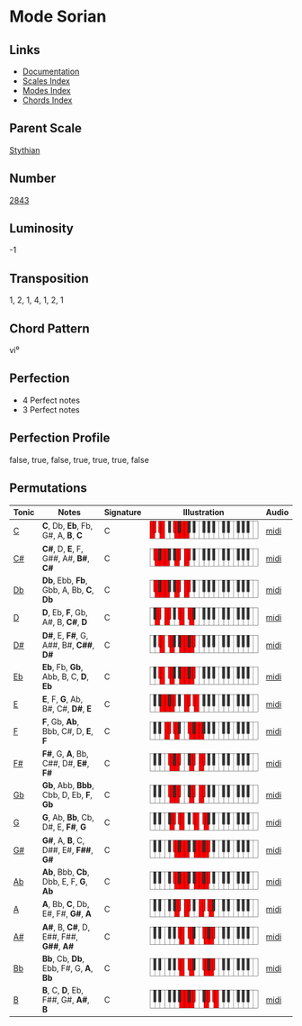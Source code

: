 # Mode Sorian

## Links

- [Documentation](README.md)
- [Scales Index](Scales.md)
- [Modes Index](Modes.md)
- [Chords Index](Chords.md)

## Parent Scale

[Stythian](ScaleStythian.md)

## Number

[2843](https://ianring.com/musictheory/scales/2843)

## Luminosity

-1

## Transposition

1, 2, 1, 4, 1, 2, 1

## Chord Pattern

vi⁰

## Perfection

- 4 Perfect notes
- 3 Perfect notes

## Perfection Profile

false, true, false, true, true, true, false

## Permutations

| Tonic | Notes | Signature | Illustration | Audio |
|-------|-------|-----------|--------------|-------|
| [C](ModeCNaturalSorian.md) | **C**, Db, **Eb**, Fb, G#, A, **B**, **C** | C | ![CNaturalSorian](ModeCNaturalSorian.png) | [midi](https://github.com/edipermadi/music/blob/main/docs/ModeCNaturalSorian.mid?raw=true) |
| [C#](ModeCSharpSorian.md) | **C#**, D, **E**, F, G##, A#, **B#**, **C#** | C | ![CSharpSorian](ModeCSharpSorian.png) | [midi](https://github.com/edipermadi/music/blob/main/docs/ModeCSharpSorian.mid?raw=true) |
| [Db](ModeDFlatSorian.md) | **Db**, Ebb, **Fb**, Gbb, A, Bb, **C**, **Db** | C | ![DFlatSorian](ModeDFlatSorian.png) | [midi](https://github.com/edipermadi/music/blob/main/docs/ModeDFlatSorian.mid?raw=true) |
| [D](ModeDNaturalSorian.md) | **D**, Eb, **F**, Gb, A#, B, **C#**, **D** | C | ![DNaturalSorian](ModeDNaturalSorian.png) | [midi](https://github.com/edipermadi/music/blob/main/docs/ModeDNaturalSorian.mid?raw=true) |
| [D#](ModeDSharpSorian.md) | **D#**, E, **F#**, G, A##, B#, **C##**, **D#** | C | ![DSharpSorian](ModeDSharpSorian.png) | [midi](https://github.com/edipermadi/music/blob/main/docs/ModeDSharpSorian.mid?raw=true) |
| [Eb](ModeEFlatSorian.md) | **Eb**, Fb, **Gb**, Abb, B, C, **D**, **Eb** | C | ![EFlatSorian](ModeEFlatSorian.png) | [midi](https://github.com/edipermadi/music/blob/main/docs/ModeEFlatSorian.mid?raw=true) |
| [E](ModeENaturalSorian.md) | **E**, F, **G**, Ab, B#, C#, **D#**, **E** | C | ![ENaturalSorian](ModeENaturalSorian.png) | [midi](https://github.com/edipermadi/music/blob/main/docs/ModeENaturalSorian.mid?raw=true) |
| [F](ModeFNaturalSorian.md) | **F**, Gb, **Ab**, Bbb, C#, D, **E**, **F** | C | ![FNaturalSorian](ModeFNaturalSorian.png) | [midi](https://github.com/edipermadi/music/blob/main/docs/ModeFNaturalSorian.mid?raw=true) |
| [F#](ModeFSharpSorian.md) | **F#**, G, **A**, Bb, C##, D#, **E#**, **F#** | C | ![FSharpSorian](ModeFSharpSorian.png) | [midi](https://github.com/edipermadi/music/blob/main/docs/ModeFSharpSorian.mid?raw=true) |
| [Gb](ModeGFlatSorian.md) | **Gb**, Abb, **Bbb**, Cbb, D, Eb, **F**, **Gb** | C | ![GFlatSorian](ModeGFlatSorian.png) | [midi](https://github.com/edipermadi/music/blob/main/docs/ModeGFlatSorian.mid?raw=true) |
| [G](ModeGNaturalSorian.md) | **G**, Ab, **Bb**, Cb, D#, E, **F#**, **G** | C | ![GNaturalSorian](ModeGNaturalSorian.png) | [midi](https://github.com/edipermadi/music/blob/main/docs/ModeGNaturalSorian.mid?raw=true) |
| [G#](ModeGSharpSorian.md) | **G#**, A, **B**, C, D##, E#, **F##**, **G#** | C | ![GSharpSorian](ModeGSharpSorian.png) | [midi](https://github.com/edipermadi/music/blob/main/docs/ModeGSharpSorian.mid?raw=true) |
| [Ab](ModeAFlatSorian.md) | **Ab**, Bbb, **Cb**, Dbb, E, F, **G**, **Ab** | C | ![AFlatSorian](ModeAFlatSorian.png) | [midi](https://github.com/edipermadi/music/blob/main/docs/ModeAFlatSorian.mid?raw=true) |
| [A](ModeANaturalSorian.md) | **A**, Bb, **C**, Db, E#, F#, **G#**, **A** | C | ![ANaturalSorian](ModeANaturalSorian.png) | [midi](https://github.com/edipermadi/music/blob/main/docs/ModeANaturalSorian.mid?raw=true) |
| [A#](ModeASharpSorian.md) | **A#**, B, **C#**, D, E##, F##, **G##**, **A#** | C | ![ASharpSorian](ModeASharpSorian.png) | [midi](https://github.com/edipermadi/music/blob/main/docs/ModeASharpSorian.mid?raw=true) |
| [Bb](ModeBFlatSorian.md) | **Bb**, Cb, **Db**, Ebb, F#, G, **A**, **Bb** | C | ![BFlatSorian](ModeBFlatSorian.png) | [midi](https://github.com/edipermadi/music/blob/main/docs/ModeBFlatSorian.mid?raw=true) |
| [B](ModeBNaturalSorian.md) | **B**, C, **D**, Eb, F##, G#, **A#**, **B** | C | ![BNaturalSorian](ModeBNaturalSorian.png) | [midi](https://github.com/edipermadi/music/blob/main/docs/ModeBNaturalSorian.mid?raw=true) |
